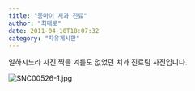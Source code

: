 ```yaml
---
title: "몽마이 치과 진료"
author: "최대로"
date: 2011-04-10T18:07:32
category: "자유게시판"
---
```


일하시느라 사진 찍을 겨를도 없었던 치과 진료팀 사진입니다.

![SNC00526-1.jpg](/files/attach/images/2928/127/003/a53c2a58e01f1b5d3d9cd4e787b85846)
